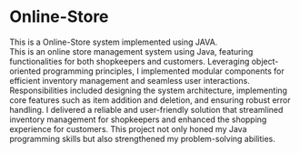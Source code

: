 # Online-Store
This is a Online-Store system implemented using JAVA.
<br>
This is an online store management system using Java, featuring functionalities for both shopkeepers and customers. Leveraging object-oriented programming principles, I implemented modular components for efficient inventory management and seamless user interactions. Responsibilities included designing the system architecture, implementing core features such as item addition and deletion, and ensuring robust error handling. I delivered a reliable and user-friendly solution that streamlined inventory management for shopkeepers and enhanced the shopping experience for customers. This project not only honed my Java programming skills but also strengthened my problem-solving abilities.
